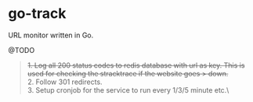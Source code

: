 # go-track

URL monitor written in Go.

@TODO
> ~~1. Log all 200 status codes to redis database with url as key. This is used for checking the stracktrace if the website goes > down.~~\
> 2. Follow 301 redirects.\
> 3. Setup cronjob for the service to run every 1/3/5 minute etc.\
